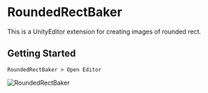 # RoundedRectBaker

This is a UnityEditor extension for creating images of rounded rect.

## Getting Started

`RoundedRectBaker > Open Editor`

![RoundedRectBaker]("./Images/roundedrectbaker.gif")